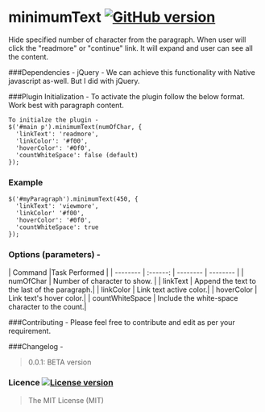 minimumText [![GitHub version](http://img.shields.io/badge/version-0.0.1-brightgreen.svg)]()
===========

<!---
[![Node.js version](http://img.shields.io/badge/Node.js-%3E%200.10-brightgreen.svg)]() 
[![Built with Grunt](http://cdn.gruntjs.com/builtwith.png)](http://gruntjs.com/)  
-->

Hide specified number of character from the paragraph. When user will click the "readmore" or "continue" link. It will expand and user can see all the content.

###Dependencies - 
jQuery - We can achieve this functionality with Native javascript as-well. But I did with jQuery.

###Plugin Initialization -
To activate the plugin follow the below format.
Work best with paragraph content.
```
To initialze the plugin -
$('#main p').minimumText(numOfChar, {
  'linkText': 'readmore',
  'linkColor': '#f00',
  'hoverColor': '#0f0',
  'countWhiteSpace': false (default)
});
```

### Example
```
$('#myParagraph').minimumText(450, {
  'linkText': 'viewmore',
  'linkColor' '#f00',
  'hoverColor': '#0f0',
  'countWhiteSpace': true
});
```

### Options (parameters) - 
| Command  |Task Performed                  |
| -------- | :------: | -------- | -------- |
| numOfChar | Number of character to show. |
| linkText  | Append the text to the last of the paragraph.|
| linkColor  | Link text active color.|
| hoverColor  | Link text's hover color.|
| countWhiteSpace  | Include the white-space character to the count.|


###Contributing -
Please feel free to contribute and edit as per your requirement.

###Changelog -
> 0.0.1: BETA version

### Licence [![License version](http://img.shields.io/badge/License-MIT-red.svg)]()
> The MIT License (MIT)
